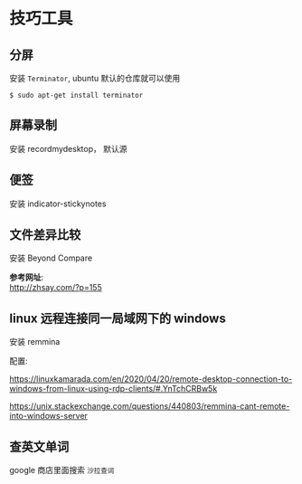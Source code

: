 # 技巧工具

## 分屏

安装 `Terminator`, ubuntu 默认的仓库就可以使用
```
$ sudo apt-get install terminator
```

## 屏幕录制

安装 recordmydesktop， 默认源

## 便签
安装 indicator-stickynotes

## 文件差异比较

安装 Beyond Compare

**参考网址**:\
http://zhsay.com/?p=155

## linux 远程连接同一局域网下的 windows

安装 remmina


配置: 

https://linuxkamarada.com/en/2020/04/20/remote-desktop-connection-to-windows-from-linux-using-rdp-clients/#.YnTchCRBw5k

https://unix.stackexchange.com/questions/440803/remmina-cant-remote-into-windows-server


## 查英文单词

google 商店里面搜索 `沙拉查词`